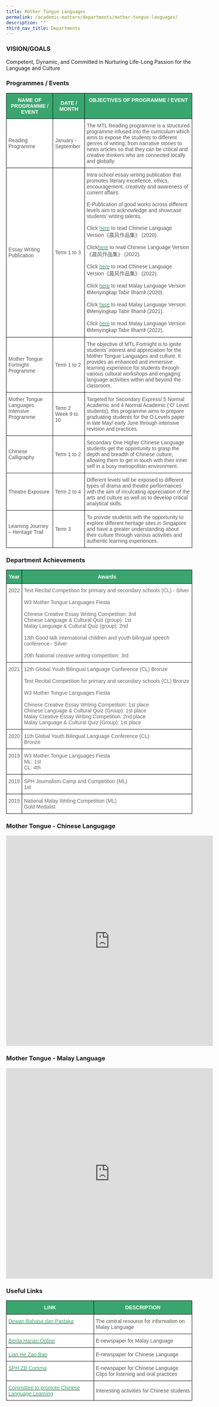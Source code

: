 ```yaml
---
title: Mother Tongue Languages
permalink: /academic-matters/departments/mother-tongue-languages/
description: ""
third_nav_title: Departments
---
```

### VISION/GOALS

Competent, Dynamic, and Committed in Nurturing Life-Long Passion for the Language and Culture


### Programmes / Events
<style type="text/css">
.tg  {border-collapse:collapse;border-spacing:0;}
.tg td{border-color:black;border-style:solid;border-width:1px;font-family:Arial, sans-serif;font-size:14px;
  overflow:hidden;padding:10px 5px;word-break:normal;}
.tg th{border-color:black;border-style:solid;border-width:1px;font-family:Arial, sans-serif;font-size:14px;
  font-weight:normal;overflow:hidden;padding:10px 5px;word-break:normal;}
.tg .tg-k0s0{background-color:#3AA66F;color:#FFF;font-weight:bold;text-align:center;vertical-align:middle}
.tg .tg-0y1c{background-color:#3AA66F;color:#FFF;font-weight:bold;text-align:center;vertical-align:top}
.tg .tg-mwz3{background-color:#FFF;color:#565656;text-align:left;vertical-align:middle}
.tg .tg-njgx{background-color:#FFF;color:#565656;text-align:left;vertical-align:top}
</style>
<table class="tg">
<thead>
  <tr>
    <th class="tg-k0s0"><span style="color:#FFF;background-color:#3AA66F">NAME OF PROGRAMME / EVENT</span></th>
    <th class="tg-k0s0"><span style="color:#FFF;background-color:#3AA66F">DATE / MONTH</span></th>
    <th class="tg-0y1c">OBJECTIVES OF PROGRAMME / EVENT</th>
  </tr>
</thead>
<tbody>
  <tr>
    <td class="tg-mwz3"><span style="color:#565656">Reading Programme</span></td>
    <td class="tg-mwz3"><span style="color:#565656"> January - September</span></td>
    <td class="tg-mwz3"><span style="color:#565656">The MTL Reading programme is a structured programme infused into the curriculum which aims to expose the students to different genres of writing; from narrative stories to news articles so that they can be critical and creative thinkers who are connected locally and globally.</span></td>
  </tr>
  <tr>
    <td class="tg-mwz3"><span style="color:#565656">Essay Writing Publication</span></td>
    <td class="tg-mwz3"><span style="color:#565656"> Term 1 to 3 </span></td>
    <td class="tg-njgx"><span style="background-color:initial">Intra-school essay writing publication that promotes literary excellence, ethics, encouragement, creativity and awareness of current affairs.</span><br><br><span style="background-color:initial">E-Publication of good works across different levels aim to acknowledge and showcase students’ writing talents.</span><br><br>Click <a href="https://read.bookcreator.com/hZRhBliVO3M75UYpHyzXzEhqzks2/dJQOksxdRKGiYpy3U0ifSA"><span style="text-decoration:none;color:#3AA66F">here</span></a> to read Chinese Language Version《晨风作品集》 (2020).<br><br>Click<a href="https://www.canva.com/design/DAFQSeqkpZ0/CRd_5hKnAbRb-NiwHWesfQ/view#3"><span style="text-decoration:none;color:#3AA66F">here</span></a> to read Chinese Language Version《晨风作品集》 (2022).<br><br>Click <a href="https://www.canva.com/design/DAFTZEq0wtQ/S0hv1vT-v8Bn94jVWDn9wQ/view#4"><span style="text-decoration:none;color:#3AA66F">here</span></a> to read Chinese Language Version《晨风作品集》 (2022).<br><br>Click <a href="https://read.bookcreator.com/hZRhBliVO3M75UYpHyzXzEhqzks2/nf2A273BS0Wsq-QP19IjDg"><span style="text-decoration:none;color:#3AA66F">here</span></a> to read Malay Language Version《Menyingkap Tabir Ilham》 (2020).<br><br>Click <a href="https://read.bookcreator.com/SRaWqmvEgrbQn7RrYIGcg3RqFm72/WegQBFaHSk6qInkMWdiIhA"><span style="text-decoration:none;color:#3AA66F">here</span></a> to read Malay Language Version《Menyingkap Tabir Ilham》 (2021).<br><br>Click <a href="https://bit.ly/3kA6UPA"><span style="text-decoration:none;color:#3AA66F">here</span></a> to read Malay Language Version《Menyingkap Tabir Ilham》 (2022).</td>
  </tr>
  <tr>
    <td class="tg-mwz3"><span style="color:#565656">Mother Tongue Fortnight Programme</span></td>
    <td class="tg-mwz3"><span style="color:#565656"> Term 1 to 2</span></td>
    <td class="tg-mwz3"><span style="color:#565656">The objective of MTL Fortnight is to ignite students’ interest and appreciation for the Mother Tongue Languages and culture. It provides an enhanced and immersive learning experience for students through various cultural workshops and engaging language activities within and beyond the classroom. </span></td>
  </tr>
  <tr>
    <td class="tg-njgx"><span style="color:#565656">Mother Tongue Languages Intensive Programme</span></td>
    <td class="tg-mwz3"><span style="color:#565656">Term 2</span><br><span style="color:#565656">Week 9 to 10</span></td>
    <td class="tg-mwz3"><span style="color:#565656">Targeted for Secondary Express/ 5 Normal Academic and 4 Normal Academic (‘O’ Level students), this programme aims to prepare graduating students for the O Levels paper in late May/ early June through intensive revision and practices.</span></td>
  </tr>
  <tr>
    <td class="tg-mwz3"><span style="color:#565656">Chinese Calligraphy</span></td>
    <td class="tg-mwz3"><span style="color:#565656">Term 1 to 2</span></td>
    <td class="tg-mwz3"><span style="color:#565656">Secondary One Higher Chinese Language students get the opportunity to grasp the depth and breadth of Chinese culture, allowing them to get in touch with their inner self in a busy metropolitan environment.</span></td>
  </tr>
  <tr>
    <td class="tg-mwz3"><span style="color:#565656">Theatre Exposure</span></td>
    <td class="tg-mwz3"><span style="color:#565656">Term 2 to 4</span></td>
    <td class="tg-mwz3"><span style="color:#565656">Different levels will be exposed to different types of drama and theatre performances with the aim of inculcating appreciation of the arts and culture as well as to develop critical analytical skills.</span></td>
  </tr>
  <tr>
    <td class="tg-mwz3"><span style="color:#565656">Learning Journey – Heritage Trail</span></td>
    <td class="tg-mwz3"><span style="color:#565656">Term 3</span></td>
    <td class="tg-mwz3"><span style="color:#565656">To provide students with the opportunity to explore different heritage sites in Singapore and have a greater understanding about their culture through various activities and authentic learning experiences.</span></td>
  </tr>
</tbody>
</table>

### Department Achievements 

<style type="text/css">
.tg  {border-collapse:collapse;border-spacing:0;}
.tg td{border-color:black;border-style:solid;border-width:1px;font-family:Arial, sans-serif;font-size:14px;
  overflow:hidden;padding:10px 5px;word-break:normal;}
.tg th{border-color:black;border-style:solid;border-width:1px;font-family:Arial, sans-serif;font-size:14px;
  font-weight:normal;overflow:hidden;padding:10px 5px;word-break:normal;}
.tg .tg-k0s0{background-color:#3AA66F;color:#FFF;font-weight:bold;text-align:center;vertical-align:middle}
.tg .tg-a3j2{background-color:#FFF;color:#222;text-align:center;vertical-align:middle}
.tg .tg-cmm0{background-color:#FFF;color:#666;text-align:left;vertical-align:top}
.tg .tg-zqva{background-color:#FFF;color:#666;text-align:center;vertical-align:top}
</style>
<table class="tg">
<thead>
  <tr>
    <th class="tg-k0s0"><span style="color:#FFF;background-color:#3AA66F">Year</span></th>
    <th class="tg-k0s0"><span style="color:#FFF;background-color:#3AA66F">Awards</span></th>
  </tr>
</thead>
<tbody>
	<tr>
    <td class="tg-zqva">2022</td>
    <td class="tg-cmm0">Text Recital Competition for primary and secondary schools (CL) - Silver<br><br>W3 Mother Tongue Languages Fiesta<br><br>Chinese Creative Essay Writing Competition: 3rd<br>Chinese Language & Cultural Quiz (group): 1st<br>Malay Language & Cultural Quiz (group): 2nd<br><br>13th Good talk international children and youth bilingual speech conference - Silver<br><br>20th National creative writing competition: 3rd</td>
  </tr>
  <tr>
    <td class="tg-zqva">2021</td>
    <td class="tg-cmm0">12th Global Youth Bilingual Language Conference (CL) Bronze<br><br>Text Recital Competition for primary and secondary schools (CL) Bronze<br><br>W3 Mother Tongue Languages Fiesta<br><br>Chinese Creative Essay Writing Competition: 1st place<br>Chinese Language &amp; Cultural Quiz (Group): 1st place<br>Malay Creative Essay Writing Competition: 2nd place<br>Malay Language &amp; Cultural Quiz (Group): 1st place</td>
  </tr>
  <tr>
    <td class="tg-zqva">2020</td>
    <td class="tg-cmm0">11th Global Youth Bilingual Language Conference (CL)<br>Bronze</td>
  </tr>
  <tr>
    <td class="tg-zqva">2019</td>
    <td class="tg-cmm0">W3 Mother Tongue Languages Fiesta <br>ML: 1st <br>CL: 4th</td>
  </tr>
  <tr>
    <td class="tg-zqva"> 2019</td>
    <td class="tg-cmm0">SPH Journalism Camp and Competition (ML)<br>1st</td>
  </tr>
  <tr>
    <td class="tg-zqva"> 2019</td>
    <td class="tg-cmm0"> National Malay Writing Competition (ML)<br>Gold Medalist</td>
  </tr>
</tbody>
</table>

### Mother Tongue - Chinese Langugage

<iframe src="https://docs.google.com/presentation/d/e/2PACX-1vQdggsEZ7mPloGAk79XBx5jeBgWsK6XKpFFGZAIAaJImmqgoQTyp2XBre0V_u--7oXF385Q1f9cq-B_/embed?start=true&amp;loop=true&amp;delayms=3000" frameborder="0" width="560" height="569" allowfullscreen="true"></iframe>

### Mother Tongue - Malay Language

<iframe allowfullscreen="true" height="569" width="560" frameborder="0" src="https://docs.google.com/presentation/d/e/2PACX-1vT7tQdZYAAdI_3x5YdDA4NRYJNYSj0HhKtZwDTJKx7ljyroQBovOcNTAoTGPrXip7aIyTy1tyfpjFiK/embed?start=true&amp;loop=true&amp;delayms=3000"></iframe>

### Useful Links

<style type="text/css">
.tg  {border-collapse:collapse;border-spacing:0;}
.tg td{border-color:black;border-style:solid;border-width:1px;font-family:Arial, sans-serif;font-size:14px;
  overflow:hidden;padding:10px 5px;word-break:normal;}
.tg th{border-color:black;border-style:solid;border-width:1px;font-family:Arial, sans-serif;font-size:14px;
  font-weight:normal;overflow:hidden;padding:10px 5px;word-break:normal;}
.tg .tg-k0s0{background-color:#3AA66F;color:#FFF;font-weight:bold;text-align:center;vertical-align:middle}
.tg .tg-av5t{background-color:#FFF;color:#3AA66F;text-align:left;vertical-align:top}
.tg .tg-mwz3{background-color:#FFF;color:#565656;text-align:left;vertical-align:middle}
</style>
<table class="tg">
<thead>
  <tr>
    <th class="tg-k0s0"><span style="color:#FFF;background-color:#3AA66F">LINK</span></th>
    <th class="tg-k0s0"><span style="color:#FFF;background-color:#3AA66F">DESCRIPTION</span></th>
  </tr>
</thead>
<tbody>
  <tr>
    <td class="tg-av5t"><a href="http://prpm.dbp.gov.my"><span style="text-decoration:none;color:#3AA66F">Dewan Bahasa dan Pastaka</span></a></td>
    <td class="tg-mwz3"><span style="color:#565656">The central resource for information on Malay Language </span></td>
  </tr>
  <tr>
    <td class="tg-av5t"><a href="http://beritaharian.sg/"><span style="text-decoration:none;color:#3AA66F">Berita Harian Online</span></a></td>
    <td class="tg-mwz3"><span style="color:#565656">E-newspaper for Malay Language </span></td>
  </tr>
  <tr>
    <td class="tg-av5t"><a href="http://www.zaobao.com/"><span style="text-decoration:none;color:#3AA66F">Lian He Zao Bao</span></a></td>
    <td class="tg-mwz3"><span style="color:#565656">E-newspaper for Chinese Language </span></td>
  </tr>
  <tr>
    <td class="tg-av5t"><a href="http://www.zbschools.sg/"><span style="text-decoration:none;color:#3AA66F">SPH ZB Comma</span></a></td>
    <td class="tg-mwz3"><span style="color:#565656">E-newspaper for Chinese Language</span><br><span style="color:#565656">Clips for listening and oral practices </span></td>
  </tr>
	<tr>
    <td class="tg-av5t"><a href="https://www.cpcll.sg/"><span style="text-decoration:none;color:#3AA66F">Committee to promote Chinese Language Learning</span></a></td>
    <td class="tg-mwz3"><span style="color:#565656">Interesting activities for Chinese students</span><br><span style="color:#565656"></span></td>
  </tr>
</tbody>
</table>